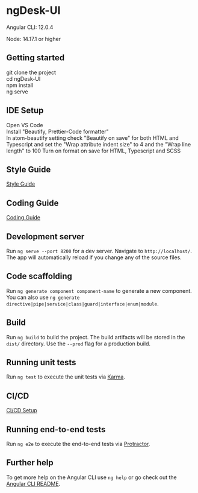 # ngDesk-UI 

Angular CLI: 12.0.4

Node: 14.17.1 or higher

## Getting started 

git clone the project  
cd ngDesk-UI  
npm install  
ng serve

## IDE Setup

Open VS Code  
Install "Beautify, Prettier-Code formatter"  
In atom-beautify setting check "Beautify on save" for both HTML and Typescript and set the "Wrap attribute indent size" to 4 and the "Wrap line length" to 100
Turn on format on save for HTML, Typescript and SCSS

## Style Guide

[Style Guide](STYLE_GUIDE.md)

## Coding Guide

[Coding Guide](CODING_GUIDE.md)

## Development server

Run `ng serve --port 8200` for a dev server. Navigate to `http://localhost/`. The app will automatically reload if you change any of the source files.

## Code scaffolding

Run `ng generate component component-name` to generate a new component. You can also use `ng generate directive|pipe|service|class|guard|interface|enum|module`.

## Build

Run `ng build` to build the project. The build artifacts will be stored in the `dist/` directory. Use the `--prod` flag for a production build.

## Running unit tests

Run `ng test` to execute the unit tests via [Karma](https://karma-runner.github.io).

## CI/CD

[CI/CD Setup](CI_CD.md)

## Running end-to-end tests

Run `ng e2e` to execute the end-to-end tests via [Protractor](http://www.protractortest.org/).

## Further help

To get more help on the Angular CLI use `ng help` or go check out the [Angular CLI README](https://github.com/angular/angular-cli/blob/master/README.md).
